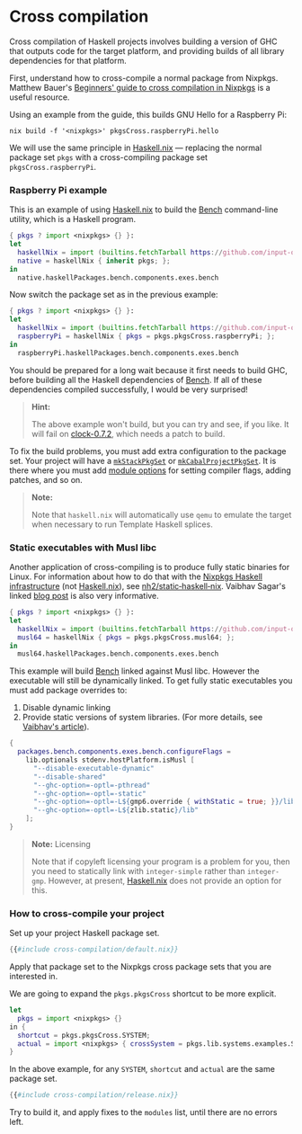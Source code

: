 # Cross compilation

Cross compilation of Haskell projects involves building a version of
GHC that outputs code for the target platform, and providing builds of
all library dependencies for that platform.

First, understand how to cross-compile a normal package from
Nixpkgs. Matthew Bauer's [Beginners' guide to cross compilation in
Nixpkgs][bauer] is a useful resource.

[bauer]: https://matthewbauer.us/blog/beginners-guide-to-cross.html


Using an example from the guide, this builds GNU Hello for a Raspberry
Pi:

    nix build -f '<nixpkgs>' pkgsCross.raspberryPi.hello

We will use the same principle in [Haskell.nix][] — replacing the normal
package set `pkgs` with a cross-compiling package set
`pkgsCross.raspberryPi`.

### Raspberry Pi example

This is an example of using [Haskell.nix][] to build the [Bench][]
command-line utility, which is a Haskell program.

```nix
{ pkgs ? import <nixpkgs> {} }:
let
  haskellNix = import (builtins.fetchTarball https://github.com/input-output-hk/haskell.nix/archive/master.tar.gz);
  native = haskellNix { inherit pkgs; };
in
  native.haskellPackages.bench.components.exes.bench
```

Now switch the package set as in the previous example:

```nix
{ pkgs ? import <nixpkgs> {} }:
let
  haskellNix = import (builtins.fetchTarball https://github.com/input-output-hk/haskell.nix/archive/master.tar.gz);
  raspberryPi = haskellNix { pkgs = pkgs.pkgsCross.raspberryPi; };
in
  raspberryPi.haskellPackages.bench.components.exes.bench
```

You should be prepared for a long wait because it first needs to build
GHC, before building all the Haskell dependencies of [Bench][]. If all
of these dependencies compiled successfully, I would be very surprised!

> **Hint:**
>
> The above example won't build, but you can try and see, if you like.
> It will fail on [clock-0.7.2](http://hackage.haskell.org/package/clock-0.7.2),
> which needs a patch to build.

To fix the build problems, you must add extra configuration to the
package set. Your project will have a [`mkStackPkgSet`](../reference/library.md#mkstackpkgset) or
[`mkCabalProjectPkgSet`](../reference/library.md#mkcabalprojectpkgset). It is there where you must add
[module options](../reference/modules.md) for setting compiler flags, adding patches, and so on.

> **Note:**
>
> Note that `haskell.nix` will automatically use `qemu` to emulate the target
> when necessary to run Template Haskell splices.

### Static executables with Musl libc

Another application of cross-compiling is to produce fully static
binaries for Linux. For information about how to do that with the
[Nixpkgs Haskell infrastructure][nixpkgs] (not [Haskell.nix][]), see
[nh2/static‑haskell‑nix][nh2]. Vaibhav Sagar's linked
[blog post][vaibhav] is also very informative.


```nix
{ pkgs ? import <nixpkgs> {} }:
let
  haskellNix = import (builtins.fetchTarball https://github.com/input-output-hk/haskell.nix/archive/master.tar.gz);
  musl64 = haskellNix { pkgs = pkgs.pkgsCross.musl64; };
in
  musl64.haskellPackages.bench.components.exes.bench
```

This example will build [Bench][] linked against Musl libc. However
the executable will still be dynamically linked. To get fully static
executables you must add package overrides to:

1. Disable dynamic linking
2. Provide static versions of system libraries. (For more details, see
   [Vaibhav's article][vaibhav]).

```nix
{
  packages.bench.components.exes.bench.configureFlags =
    lib.optionals stdenv.hostPlatform.isMusl [
      "--disable-executable-dynamic"
      "--disable-shared"
      "--ghc-option=-optl=-pthread"
      "--ghc-option=-optl=-static"
      "--ghc-option=-optl=-L${gmp6.override { withStatic = true; }}/lib"
      "--ghc-option=-optl=-L${zlib.static}/lib"
    ];
}
```

> **Note:** Licensing
>
> Note that if copyleft licensing your program is a problem for you,
> then you need to statically link with `integer-simple` rather than
> `integer-gmp`. However, at present, [Haskell.nix][] does not provide
> an option for this.


### How to cross-compile your project

Set up your project Haskell package set.

```nix
{{#include cross-compilation/default.nix}}
```

Apply that package set to the Nixpkgs cross package sets that you are
interested in.

We are going to expand the `pkgs.pkgsCross` shortcut to be more
explicit.

```nix
let
  pkgs = import <nixpkgs> {}
in {
  shortcut = pkgs.pkgsCross.SYSTEM;
  actual = import <nixpkgs> { crossSystem = pkgs.lib.systems.examples.SYSTEM; };
}
```

In the above example, for any `SYSTEM`, `shortcut` and `actual` are
the same package set.

```nix
{{#include cross-compilation/release.nix}}
```

Try to build it, and apply fixes to the `modules` list, until there
are no errors left.



[nh2]: https://github.com/nh2/static-haskell-nix
[vaibhav]: https://vaibhavsagar.com/blog/2018/01/03/static-haskell-nix/
[haskell.nix]: https://github.com/input-output-hk/haskell.nix
[bench]: https://hackage.haskell.org/package/bench
[nixpkgs]: https://nixos.org/nixpkgs/manual/#users-guide-to-the-haskell-infrastructure
